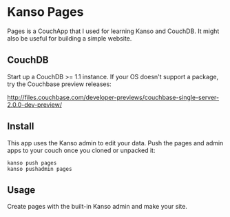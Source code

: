 # Kanso Pages

Pages is a CouchApp that I used for learning Kanso and CouchDB. It might also
be useful for building a simple website.

## CouchDB

Start up a CouchDB >= 1.1 instance.  If your OS doesn't support a package, try
the Couchbase preview releases:

http://files.couchbase.com/developer-previews/couchbase-single-server-2.0.0-dev-preview/

## Install

This app uses the Kanso admin to edit your data.  Push the pages and admin apps
to your couch once you cloned or unpacked it:

```
kanso push pages
kanso pushadmin pages
```

## Usage

Create pages with the built-in Kanso admin and make your site.
